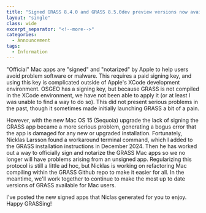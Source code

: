 ```yaml
---
title: "Signed GRASS 8.4.0 and GRASS 8.5.0dev preview versions now available"
layout: "single"
class: wide
excerpt_separator: "<!--more-->"
categories:
  - Announcement
tags:
  - Information
---
```

<!-- Google tag (gtag.js) -->
<script async src="https://www.googletagmanager.com/gtag/js?id=G-9NBX5KDKM0"></script>
<script>
  window.dataLayer = window.dataLayer || [];
  function gtag(){dataLayer.push(arguments);}
  gtag('js', new Date());

  gtag('config', 'G-9NBX5KDKM0');
</script>

"Official" Mac apps are "signed" and "notarized" by Apple to help users avoid problem software or malware. This requires a paid signing key, and using this key is complicated outside of Apple's XCode development environment. OSGEO has a signing key, but because GRASS is not compiled in the XCode environment, we have not been able to apply it (or at least I was unable to find a way to do so). This did not present serious problems in the past, though it sometimes made initially launching GRASS a bit of a pain.

However, with the new Mac OS 15 (Sequoia) upgrade the lack of signing the GRASS app became a more serious problem, generating a bogus error that the app is damaged for any new or upgraded installation. Fortunately, Nicklas Larsson found a workaround terminal command, which I added to the GRASS installation instructions in December 2024. Then he has worked out a way to officially sign and notarize the GRASS Mac apps so we no longer will have problems arising from an unsigned app. Regularizing this protocol is still a little ad hoc, but Nicklas is working on refactoring Mac compiling within the GRASS Github repo to make it easier for all. In the meantime, we'll work together to continue to make the most up to date versions of GRASS available for Mac users.

I've posted the new signed apps that Niclas generated for you to enjoy. Happy GRASSing!
